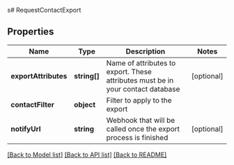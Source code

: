 s# RequestContactExport

## Properties
Name | Type | Description | Notes
------------ | ------------- | ------------- | -------------
**exportAttributes** | **string[]** | Name of attributes to export. These attributes must be in your contact database | [optional] 
**contactFilter** | **object** | Filter to apply to the export | 
**notifyUrl** | **string** | Webhook that will be called once the export process is finished | [optional] 

[[Back to Model list]](../../README.md#documentation-for-models) [[Back to API list]](../../README.md#documentation-for-api-endpoints) [[Back to README]](../../README.md)


